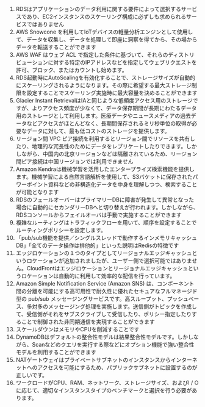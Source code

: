 1. RDSはアプリケーションのデータ利用に関する要件によって選択するサービスであり、EC2インスタンスのスケーリング構成に必ずしも求められるサービスではありません
2. AWS Snowcone を利用してIoTデバイスの軽量分析エンジンとして使用して、データを収集し、データを処理して即座に洞察を得てから、その場からデータを転送することができます
3. AWS WAF はウェブ ACL で指定した条件に基づいて、それらのディストリビューションに対する特定のIPアドレスなどを指定してウェブリクエストを許可、ブロック、またはカウントし始めます。
4. RDS起動時にAutoScalingを有効化することで、ストレージサイズが自動的にスケーリングされるようになります。その際に希望する最大ストレージ制限を設定することでスケーリング実施時に最大容量を決めることができます
5. Glacier Instant RetrievalはIAと同じような低頻度アクセス用のストレージですが、よりアクセス頻度が少なくて、データ保存期間が長期にわたるデータ用のストレージとして利用します。医療データやニュースメディアの過去データなどアクセスがほとんどなく、長期間保存されるミリ秒単位の取得が必要なデータに対して、最も低コストのストレージを提供します。
6. リージョン間 VPC ピア接続を利用するとリージョン間でリソースを共有したり、地理的な冗長性のためにデータをレプリケートしたりできます。しかしながら、中国内の北京リージョンなどは隔離されているため、リージョン間ピア接続は中国リージョンでは利用できません
7. Amazon Kendraは機械学習を活用したエンタープライズ検索機能を提供します。機械学習による自然言語解析を使用して、S3バケットに保存されたパワーポイント資料などの非構造化データを中身を理解しつつ、検索することが可能となります
8. RDSのフェールオーバーはプライマリーDBに障害が発生して異常となった場合に自動的にセカンダリーDBへと切り替えが行われます。しかしながら、RDSコンソールからフェイルオーバは手動で実施することができます
9. 複雑なルーティングはトラフィックフローを用いて、順序を設定することでルーティングポリシーを設定します。
10. 「pub/sub機能を提供／シングルスレッドで動作するインメモリキャッシュDB」「全てのデータ操作は排他的」といった説明はRedisの特徴です
11. エッジロケーションの１つのタイプとしてリージョナルエッジキャッシュというロケーションが追加されましたが、ユーザー側で選択可能ではありません。CloudFrontはエッジロケーションとリージョナルエッジキャッシュというロケーションは自動的に利用して効率的な配信を行っています。
12. Amazon Simple Notification Service (Amazon SNS) は、コンポーネント間の分離を可能にする高可用性で耐久性に優れたセキュアなフルマネージド型の pub/sub メッセージングサービスです。高スループット、プッシュベース、多対多のメッセージング処理を実施します。送信側がトピックを作成して、受信側がそれをサブスクライブして受信したり、ポリシー指定したりすることで制御された非同期通信を実現することができます
13. スケールダウンはメモリやCPUを削減することです
14. DynamoDBはデフォルトの整合性モデルは結果整合性モデルです。しかしながら、Scanなどのクエリを実行する際などにオプション機能で強い整合性モデルを利用することができます
15. NATゲートウェイはプライベートサブネットのインスタンスからインターネットへのアクセスを可能にするため、パブリックサブネットに設置するのが正しいです。
16. ワークロードがCPU、RAM、ネットワーク、ストレージサイズ、およびI / Oに応じて、適切なインスタンスタイプのベンチマークと選択を行う必要があります。
